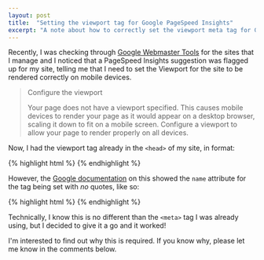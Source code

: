 ```yaml
---
layout: post
title:  "Setting the viewport tag for Google PageSpeed Insights"
excerpt: "A note about how to correctly set the viewport meta tag for Google PageSpeed Insights."
---
```


Recently, I was checking through [Google Webmaster Tools][1] for the sites that I manage and I noticed that a 
PageSpeed Insights suggestion was flagged up for my site, telling me that I need to set the Viewport for the site to be 
rendered correctly on mobile devices.

> Configure the viewport
>
> Your page does not have a viewport specified. This causes mobile devices to render your page as it would appear on a 
desktop browser, scaling it down to fit on a mobile screen. Configure a viewport to allow your page to render properly 
on all devices.

Now, I had the viewport tag already in the `<head>` of my site, in format:

{% highlight html %}
    <meta name="viewport" content="width=device-width, initial-scale=1">
{% endhighlight %}

However, the [Google documentation][2] on this showed the `name` attribute for the tag being set with *no* quotes, 
like so:

{% highlight html %}
    <meta name=viewport content="width=device-width, initial-scale=1">
{% endhighlight %}

Technically, I know this is no different than the `<meta>` tag I was already using, but I decided to give it a go and it 
worked!

I'm interested to find out why this is required. If you know why, please let me know in the comments below.

[1]: https://developers.google.com/speed/pagespeed/insights/
[2]: https://developers.google.com/speed/docs/insights/ConfigureViewport

